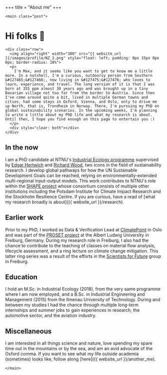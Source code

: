 +++
title = "About me"
+++

~~~
<main class="post">
~~~


# Hi folks &#128075;
~~~
<div class="row">
  <img align="right" width="300" src="{{ website_url }}/images/profile/NZ_2.png" style="float: left; padding: 0px 15px 0px 0px; border-radius: 10%">
  <p>
    I'm Max, and it seems like you want to get to know me a little more. In a nutshell, I'm a curious, outdoorsy person from Southern &#127465;&#127466;, now living in &#127475;&#127476; who loves to learn, experience, and travel. The long version of it is that I was born at 355 ppm almost 30 years ago and was brought up in a tiny Bavarian village not too far from the border to Austria. Since then I've come around quite a bit, lived in multiple German towns and cities, had some stays in Oxford, Vienna, and Oslo, only to drive me up North, that is, Trondheim in Norway. There, I'm pursuing my PhD on global sustainability scenarios. In the upcoming weeks, I'm planning to write a little about my PhD life and what my research is about. Until then, I hope you find enough on this page to entertain you :)
  </p>
  <div style="clear: both"></div>
</div>
~~~

## In the now
I am a PhD candidate at NTNU's [Industrial Ecology programme](https://www.ntnu.edu/indecol/) supervised by [Edgar Hertwich](https://www.ntnu.edu/employees/edgar.hertwich) and [Richard Wood](https://www.ntnu.edu/employees/richard.wood), two icons in the field of sustainability research. I develop global pathways for how the UN Sustainable Development Goals can be reached, relying on environmentally-extended multi-regional input-output models. This work contributes to NTNU's role within the [SHAPE project](http://shape-project.org/) whose consortium consists of multiple other institutions including the Potsdam Institute for Climate Impact Research and the Stockholm Resilience Centre. If you are curious, have a read of [what my research broadly is about]({{ website_url }}/research).

## Earlier work
Prior to my PhD, I worked as Data & Verification Lead at [ClimatePoint](https://en.climatepoint.com/) in Oslo and was part of the [PROSET project](https://proset.inatech.de/) at the Albert Ludwig University in Freiburg, Germany. During my research role in Freiburg, I also had the chance to contribute to the teaching of classes on material flow analysis, lifecycle assessment, and a ring lecture on climate change mitigation. This latter ring series was a result of the efforts in the [Scientists for Future](https://www.s4f-freiburg.de/) group in Freiburg.

## Education
I hold an M.Sc. in Industrial Ecology (2018), from the very same programme where I am now employed, and a B.Sc. in Industrial Engineering and Management (2015) from the Ilmenau University of Technology. During and between my studies I had the chance through multiple long-term internships and summer jobs to gain experiences in research, the automotive sector, and the aviation industry.

## Miscellaneous
I am interested in all things science and nature, love spending my spare time out in the mountains or by the sea, and am an avid advocate of the Oxford comma. If you want to see what my life outside academia (sometimes) looks like, follow along [here]({{ website_url }}/another_me).

~~~
</main>
~~~
